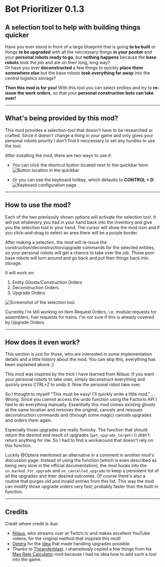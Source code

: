 [quickbar]: https://i.ibb.co/pXVrSgL/quickbar-highlighted.png "Button location in the quickbar"
[controls]: https://i.ibb.co/6Jm8Wr2/hotkey.png "Keyboard configuration"
[selection]: https://i.ibb.co/DQz1vw0/selection.png "Screenshot of the selection tool"

# Bot Prioritizer 0.1.3

## A selection tool to help with building things quicker

Have you ever stood in front of a large blueprint that is going **to be built** or things **to be upgraded** with all the neccessary things **in your pocket** and your **personal robots ready to go**, but **nothing happens** because the **base robots** took the job and are on their long, long way?  
Or have you ever **deconstructed** a few things to quickly **place them somewhere else** but the base robots **took everything far away** into the central logistics storage?

**Then this mod is for you!** With this tool you can select entities and try to **re-issue the work orders**, so that your **personal construction bots can take over!**

-------------------------------------

## What's being provided by this mod?

This mod provides a selection-tool that doesn't have to be researched or crafted. Since it doesn't change a thing in your game and only gives your personal robots priority I don't find it neccessary to set any hurdles to use the tool.  

After installing the mod, there are two ways to use it:

- You can click the shortcut button located next to the quickbar here:  
![Button location in the quickbar][quickbar]

- Or you can use the keyboard hotkey, which defaults to **CONTROL + D**:
![Keyboard configuration page][controls]

------------------------

## How to use the mod?

Each of the two previsouly shown options will activate the selection tool. It will put whatevery you had in your hand back into the inventory and give you the selection tool in your hand. The cursor will show the mod icon and if you click-and-drag to select an area there will be a purple border.

After making a selection, the mod will re-issue the construction/deconstruction/upgrade commands for the selected entities, so your personal robots will get a chance to take over the job. Those poor base robots will turn around and go back and put their things back into storage.

It will work on:

1. Entity Ghosts/Construction Orders
2. Deconstruction Orders
3. Upgrade Orders

![Screenshot of the selection tool][selection]

Currently I'm still working on Item Request Orders, i.e. module requests for assemblers, fuel requests for trains. I'm not sure if this is already covered by Upgrade Orders.

------------------------

## How does it even work?

This section is just for those, who are interested in some implementation details and a little history about the mod. You can skip this, everything has been explained above ;) 

This mod was inspired by the trick I have learned from Nilaus: If you want your personal robots to take over, simply deconstruct everything and quickly press CTRL+Z to undo it. Now the personal robot take over. 

So I thought to myself "This must be easy! I'll quickly write a little mod." ... Wrong. Since you cannot access the undo function using the Factorio API I had to do everything manually. Essentially this mod clones existing ghosts at the same location and removes the original, cancels and reissues deconstruction commands and (through some magic) cancels upgrades and orders them again.

Especially those upgrades are really finnicky. The function that should return the desired end result of upgrades (```get_upgrade_target()```) didn't return anything for me. So I had to find a workaround that doesn't rely on this function.

Luckily @Optera mentioned an alternative in a comment  in another mod's discussion page: Instead of using the function (which is even described as being very slow in the official documentation), the mod hooks into the ```on_marked_for_upgrade``` and ```on_cancelled_upgrade``` to keep a persistent list of all the upgrades and their desired outcomes. Of course there's also a routine that purges old and invalid entries from this list. This way the mod can modify those upgrade orders very fast; probably faster than the built-in function.

------------------

## Credits

Credit where credit is due:

- [Nilaus](https://www.twitch.tv/nilaus), who streams over at Twitch.tv and makes excellent YouTube videos, for the original method that inspired this mod!
- [Optera](https://mods.factorio.com/user/Optera) for the [idea](https://mods.factorio.com/mod/GhostScanner/discussion/5d4e4346bf0746000dcd3c55) that made handling upgrades possible.
- Thanks to [Theanderblast](https://mods.factorio.com/user/Theanderblast). I shamelessly copied a few things from his [Max Rate Calculator](https://mods.factorio.com/mod/MaxRateCalculator) mod because I had no idea how to add such a tool into the game.